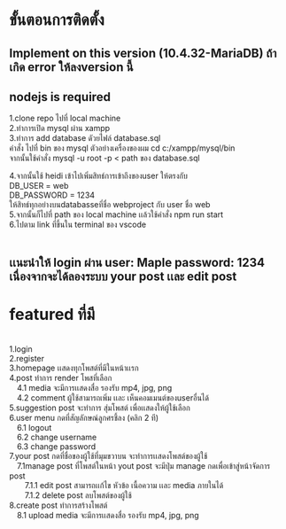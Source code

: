 <h1>ขั้นตอนการติดตั้ง</h1>
<h2>Implement on this version (10.4.32-MariaDB) ถ้าเกิด error ให้ลงversion นี้</h2>
<h2>nodejs is required</h2>
1.clone repo ไปที่ local machine <br>
2.ทำการเปิด mysql ผ่าน xampp    <br>
3.ทำการ add database ดัวยไฟล์ database.sql <br>
คำสั่ง ไปที่ bin ของ mysql ตัวอย่างเครื่องของผม cd c:/xampp/mysql/bin <br>
จากนั้นใช้คำสั่ง mysql -u root -p < path ของ database.sql <br>

4.จากนั้นใช้ heidi เข้าไปเพิ่มสิทธ์การเข้าถึงของuser ให้ตรงกับ <br>
DB_USER = web <br>
DB_PASSWORD = 1234 <br>
ให้สิทธ์ทุกอย่างบนdatabasseที่ชื่อ webproject กับ user ชื่อ web <br>
5.จากนั้นก็ไปที่ path ของ local machine เเล้วใช้คำสั่ง npm run start <br>
6.ไปตาม link ที่ขึ้นใน terminal ของ vscode <br><br>

<h2>เเนะนำให้ login ผ่าน user: Maple password: 1234 เนื่องจากจะได้ลองระบบ your post เเละ edit post </h2>
<h1>featured ที่มี</h1><br>
1.login<br>
2.register<br>
3.homepage เเสดงทุกโพสต์ที่มีในหน้าเเรก<br>
4.post ทำการ render โพสที่เลือก<br>
&emsp;4.1 media จะมีการเเสดงสื่อ รองรับ mp4, jpg, png<br>
&emsp;4.2 comment ผู้ใช้สามารถเพิ่ม เเละ เห็นคอมเมนต์ของuserอื่นได้<br>
5.suggestion post จะทำการ สุ่มโพสต์ เพื่อเเสดงให้ผู้ใช้เลือก<br>
6.user menu กดที่สัญลักษณ์ลูกศรชึ้ลง (คลิก 2 ที)<br>
&emsp;6.1 logout<br>
&emsp;6.2 change username<br>
&emsp;6.3 change password<br>
7.your post กดที่ชื่อของผู้ใช้ที่มุมขวาบน จะทำการเเสดงโพสต์ของผู้ใช้<br>
&emsp;7.1manage post ที่โพสต์ในหน้า yout post จะมีปุ่ม manage กดเพื่อเข้าสู่หน้าจัดการ post<br>
&emsp;&emsp;7.1.1 edit post สามารถเเก้ไข หัวข้อ เนื้อความ เเละ media ภายในได้<br>
&emsp;&emsp;7.1.2 delete post ลบโพสต์ของผู้ใช้<br>
8.create post ทำการสร้างโพสต์<br>
&emsp;8.1 upload media จะมีการเเสดงสื่อ รองรับ mp4, jpg, png<br>

